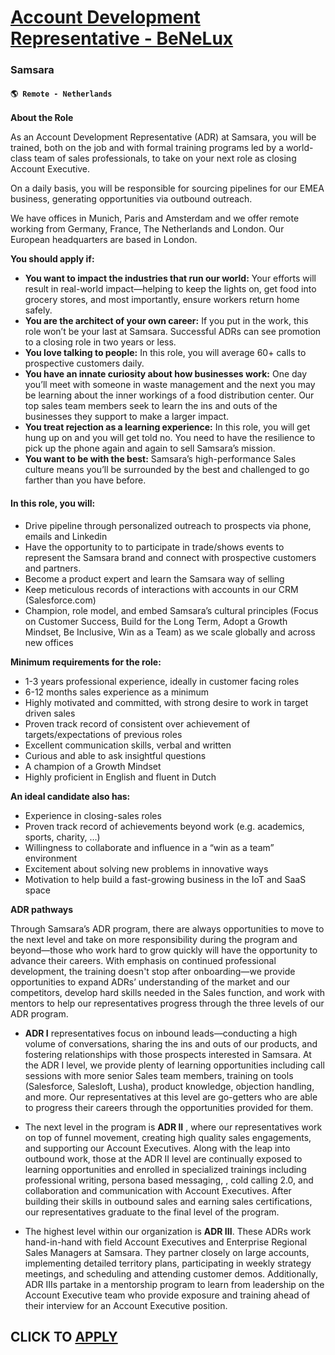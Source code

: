 # [Account Development Representative - BeNeLux](https://www.remotewlb.com/apply/account-development-representative-benelux-115074)  
### Samsara  
#### `🌎 Remote - Netherlands`  

**About the Role**

As an Account Development Representative (ADR) at Samsara, you will be trained, both on the job and with formal training programs led by a world-class team of sales professionals, to take on your next role as closing Account Executive.

On a daily basis, you will be responsible for sourcing pipelines for our EMEA business, generating opportunities via outbound outreach.

We have offices in Munich, Paris and Amsterdam and we offer remote working from Germany, France, The Netherlands and London. Our European headquarters are based in London.

**You should apply if:**

  * **You want to impact the industries that run our world:** Your efforts will result in real-world impact—helping to keep the lights on, get food into grocery stores, and most importantly, ensure workers return home safely.
  * **You are the architect of your own career:** If you put in the work, this role won’t be your last at Samsara. Successful ADRs can see promotion to a closing role in two years or less.
  * **You love talking to people:** In this role, you will average 60+ calls to prospective customers daily.
  * **You have an innate curiosity about how businesses work:** One day you’ll meet with someone in waste management and the next you may be learning about the inner workings of a food distribution center. Our top sales team members seek to learn the ins and outs of the businesses they support to make a larger impact.
  * **You treat rejection as a learning experience:** In this role, you will get hung up on and you will get told no. You need to have the resilience to pick up the phone again and again to sell Samsara’s mission.
  * **You want to be with the best:** Samsara’s high-performance Sales culture means you’ll be surrounded by the best and challenged to go farther than you have before.

#### **In this role, you will:**

  * Drive pipeline through personalized outreach to prospects via phone, emails and Linkedin
  * Have the opportunity to to participate in trade/shows events to represent the Samsara brand and connect with prospective customers and partners.
  * Become a product expert and learn the Samsara way of selling
  * Keep meticulous records of interactions with accounts in our CRM (Salesforce.com)
  * Champion, role model, and embed Samsara’s cultural principles (Focus on Customer Success, Build for the Long Term, Adopt a Growth Mindset, Be Inclusive, Win as a Team) as we scale globally and across new offices

**Minimum requirements for the role:**

  * 1-3 years professional experience, ideally in customer facing roles
  * 6-12 months sales experience as a minimum
  * Highly motivated and committed, with strong desire to work in target driven sales
  * Proven track record of consistent over achievement of targets/expectations of previous roles
  * Excellent communication skills, verbal and written
  * Curious and able to ask insightful questions
  * A champion of a Growth Mindset
  * Highly proficient in English and fluent in Dutch

**An ideal candidate also has:**

  * Experience in closing-sales roles
  * Proven track record of achievements beyond work (e.g. academics, sports, charity, …)
  * Willingness to collaborate and influence in a “win as a team” environment
  * Excitement about solving new problems in innovative ways
  * Motivation to help build a fast-growing business in the IoT and SaaS space

**ADR pathways**

Through Samsara’s ADR program, there are always opportunities to move to the next level and take on more responsibility during the program and beyond—those who work hard to grow quickly will have the opportunity to advance their careers. With emphasis on continued professional development, the training doesn't stop after onboarding—we provide opportunities to expand ADRs’ understanding of the market and our competitors, develop hard skills needed in the Sales function, and work with mentors to help our representatives progress through the three levels of our ADR program.

  * **ADR I** representatives focus on inbound leads—conducting a high volume of conversations, sharing the ins and outs of our products, and fostering relationships with those prospects interested in Samsara. At the ADR I level, we provide plenty of learning opportunities including call sessions with more senior Sales team members, training on tools (Salesforce, Salesloft, Lusha), product knowledge, objection handling, and more. Our representatives at this level are go-getters who are able to progress their careers through the opportunities provided for them.

  * The next level in the program is **ADR II** , where our representatives work on top of funnel movement, creating high quality sales engagements, and supporting our Account Executives. Along with the leap into outbound work, those at the ADR II level are continually exposed to learning opportunities and enrolled in specialized trainings including professional writing, persona based messaging, , cold calling 2.0, and collaboration and communication with Account Executives. After building their skills in outbound sales and earning sales certifications, our representatives graduate to the final level of the program.

  * The highest level within our organization is **ADR III**. These ADRs work hand-in-hand with field Account Executives and Enterprise Regional Sales Managers at Samsara. They partner closely on large accounts, implementing detailed territory plans, participating in weekly strategy meetings, and scheduling and attending customer demos. Additionally, ADR IIIs partake in a mentorship program to learn from leadership on the Account Executive team who provide exposure and training ahead of their interview for an Account Executive position.

  
## CLICK TO [APPLY](https://www.remotewlb.com/apply/account-development-representative-benelux-115074)

